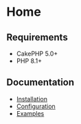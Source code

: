 Home
====

Requirements
------------

* CakePHP 5.0+
* PHP 8.1+

Documentation
-------------

* [Installation](Documentation/Installation.md)
* [Configuration](Documentation/Configuration.md)
* [Examples](Documentation/Examples.md)
